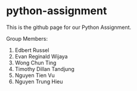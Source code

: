 # python-assignment


This is the github page for our Python Assignment.


Group Members:


1. Edbert Russel
2. Evan Reginald Wijaya
3. Wong Chun Ting
4. Timothy Dillan Tandjung
5. Nguyen Tien Vu
6. Nguyen Trung Hieu

